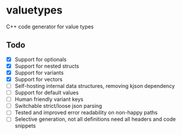 # valuetypes

C++ code generator for value types

## Todo

- [x] Support for optionals
- [x] Support for nested structs
- [x] Support for variants
- [x] Support for vectors
- [ ] Self-hosting internal data structures, removing kjson dependency
- [ ] Support for default values
- [ ] Human friendly variant keys
- [ ] Switchable strict/loose json parsing
- [ ] Tested and improved error readability on non-happy paths
- [ ] Selective generation, not all definitions need all headers and code snippets
